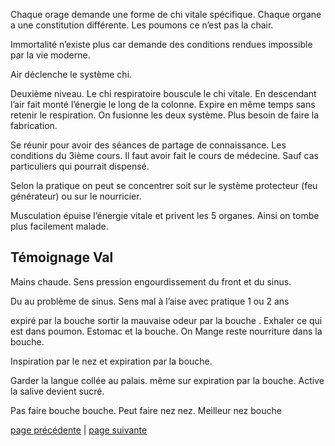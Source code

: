 Chaque orage demande une forme de chi vitale spécifique. Chaque organe a une constitution différente. Les poumons ce n’est pas la chair.

Immortalité n’existe plus car demande des conditions rendues impossible par la vie moderne.

Air déclenche le système chi. 

Deuxième niveau. Le chi respiratoire bouscule le chi vitale. En descendant l’air fait monté l’énergie le long de la colonne. Expire en même temps sans retenir le respiration. On fusionne les deux système. Plus besoin de faire la fabrication.

Se réunir pour avoir des séances de partage de connaissance.
Les conditions du 3ième cours. Il faut avoir fait le cours de médecine. Sauf cas particuliers qui pourrait dispensé.

Selon la pratique on peut se concentrer soit sur le système protecteur (feu générateur) ou sur le nourricier.

Musculation épuise l’énergie vitale et privent les 5 organes. Ainsi on tombe plus facilement malade.

## Témoignage  Val

Mains chaude. Sens pression engourdissement du front et du sinus.

Du au problème de sinus. Sens mal à l’aise avec pratique 1 ou 2 ans

expiré par la bouche sortir la mauvaise odeur par la bouche . Exhaler ce qui est dans poumon. Estomac et la bouche. On Mange reste nourriture dans la bouche.

Inspiration par le nez et expiration par la bouche.

Garder la langue collée au palais. même sur expiration par la bouche.
Active la salive devient sucré. 

Pas faire bouche bouche. Peut faire nez nez.  Meilleur nez bouche

[page précédente](2024-03-31-04.md) | [page suivante](2024-03-31-06.md)